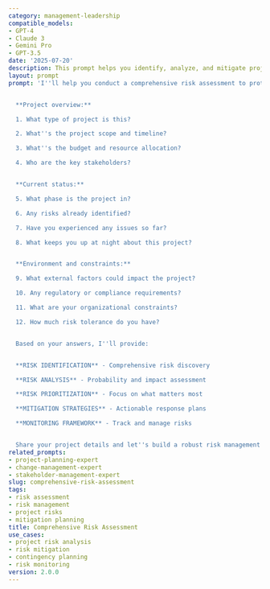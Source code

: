 ```yaml
---
category: management-leadership
compatible_models:
- GPT-4
- Claude 3
- Gemini Pro
- GPT-3.5
date: '2025-07-20'
description: This prompt helps you identify, analyze, and mitigate project risks through systematic assessment, prioritization, and development of effective response strategies.
layout: prompt
prompt: 'I''ll help you conduct a comprehensive risk assessment to protect your project from potential threats. Let me understand your context:


  **Project overview:**

  1. What type of project is this?

  2. What''s the project scope and timeline?

  3. What''s the budget and resource allocation?

  4. Who are the key stakeholders?


  **Current status:**

  5. What phase is the project in?

  6. Any risks already identified?

  7. Have you experienced any issues so far?

  8. What keeps you up at night about this project?


  **Environment and constraints:**

  9. What external factors could impact the project?

  10. Any regulatory or compliance requirements?

  11. What are your organizational constraints?

  12. How much risk tolerance do you have?


  Based on your answers, I''ll provide:


  **RISK IDENTIFICATION** - Comprehensive risk discovery

  **RISK ANALYSIS** - Probability and impact assessment

  **RISK PRIORITIZATION** - Focus on what matters most

  **MITIGATION STRATEGIES** - Actionable response plans

  **MONITORING FRAMEWORK** - Track and manage risks


  Share your project details and let''s build a robust risk management plan!'
related_prompts:
- project-planning-expert
- change-management-expert
- stakeholder-management-expert
slug: comprehensive-risk-assessment
tags:
- risk assessment
- risk management
- project risks
- mitigation planning
title: Comprehensive Risk Assessment
use_cases:
- project risk analysis
- risk mitigation
- contingency planning
- risk monitoring
version: 2.0.0
---
```

